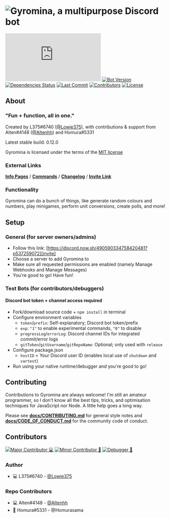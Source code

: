 # ​ ![Gyromina, a multipurpose Discord bot][gyro-banner]

[![Discord.js Version][djs-img]][djs-link]
[![Bot Version][version-img]](package.json)
[![Dependencies Status][dependency-img]][dependency-link]
[![Last Commit][commit-img]][commit-img]
[![Contributors][contributors-img]][contributors-link]
[![License][license-img]](LICENSE)

## About

### "Fun + function, all in one."

Created by L375#6740 \([@Lowie375](https://www.github.com/Lowie375)\), with contributions & support from Alten#4148 \([@Altenhh](https://www.github.com/Altenhh)\) and Homura#5331

Latest stable build: 0.12.0

Gyromina is licensed under the terms of the [MIT license](LICENSE)

### External Links

**[Info Pages][info]** / **[Commands][commands]** / **[Changelog][log]** / **[Invite Link][invite]**

### Functionality

Gyromina can do a bunch of things, like generate random colours and numbers, play minigames, perform unit conversions, create polls, and more!

## Setup

### General (for server owners/admins)

* Follow this link: [https://discord.now.sh/490590334758420481?p537259072][invite]
* Choose a server to add Gyromina to
* Make sure all requested permissions are enabled (namely Manage Webhooks and Manage Messages)
* You're good to go! Have fun!

### Test Bots (for contributors/debuggers)

#### Discord bot token + channel access required

* Fork/download source code + `npm install` in terminal
* Configure environment variables
  * `token`/`prefix`: Self-explanatory; Discord bot token/prefix
  * `exp`: `"1"` to enable experimental commands, `"0"` to disable
  * `progressLog`/`errorLog`: Discord channel IDs for integrated commit/error logs
  * `gitToken`/`gitUsername`/`gitRepoName`: Optional; only used with `release`
* Configure package.json
  * `hostID` = Your Discord user ID (enables local use of `shutdown` and `vartest`)
* Run using your native runtime/debugger and you're good to go!

## Contributing

Contributions to Gyromina are always welcome! I'm still an amateur programmer, so I don't know all the best tips, tricks, and optimisation techniques for JavaScript nor Node. A little help goes a long way.

Please see [**docs/CONTRIBUTING.md**](docs/CONTRIBUTING.md) for general style notes and [**docs/CODE_OF_CONDUCT.md**](docs/CODE_OF_CONDUCT.md) for the community code of conduct.

## Contributors

[![Major Contributor 💻][maj-contrib-label]][maj-contrib-label]
[![Minor Contributor 📗][min-contrib-label]][min-contrib-label]
[![Debugger 🦟][debugger-label]][debugger-label]

### Author

* 💻 L375#6740 - [@Lowie375](https://www.github.com/Lowie375)

### Repo Contributors

* 💻 Alten#4148 - [@Altenhh](https://www.github.com/Altenhh)
* 📗 Homura#5331 - @Homurasama

<!-- ### Helpers -->

<!-- ### Testers -->

<!-- Links + images -->
[commands]: https://lx375.weebly.com/gyro-commands
[gyro-banner]: https://cdn.discordapp.com/attachments/429364141355171840/703428268501762119/GyrominaPlasmaBanner.png
[info]: https://lx375.weebly.com/gyromina
[invite]: https://discord.now.sh/490590334758420481?p537259072
[log]: https://lx375.weebly.com/gyro-log

[djs-link]: https://discord.js.org
[dependency-link]: https://david-dm.org/Lowie375/Gyromina
[contributors-link]: https://github.com/Lowie375/Gyromina/graphs/contributors

[djs-img]: https://img.shields.io/github/package-json/dependency-version/Lowie375/Gyromina/discord.js
[version-img]: https://img.shields.io/github/package-json/v/Lowie375/Gyromina
[dependency-img]: https://david-dm.org/Lowie375/Gyromina.svg
[commit-img]: https://img.shields.io/github/last-commit/Lowie375/Gyromina
[contributors-img]: https://img.shields.io/github/contributors/Lowie375/Gyromina
[license-img]: https://img.shields.io/github/license/Lowie375/Gyromina

[maj-contrib-label]: https://img.shields.io/badge/major%20contributor-%F0%9F%92%BB-7effaf
[min-contrib-label]: https://img.shields.io/badge/minor%20contributor-%F0%9F%93%97-7effaf
[debugger-label]: https://img.shields.io/badge/debugger-%F0%9F%A6%9F-7effaf
